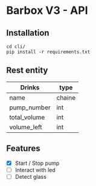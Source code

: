 # Barbox V3 - API

## Installation

```
cd cli/
pip install -r requirements.txt
```

## Rest entity

| Drinks       |type    |
|-----         |------- |
|name          |chaine  |
|pump_number   |int     |
|total_volume  |int     |
|volume_left   |int     |

## Features

- [x] Start / Stop pump
- [ ] Interact with led
- [ ] Detect glass